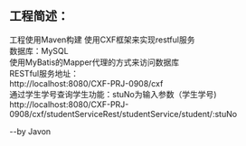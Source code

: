 ## 工程简述：  
工程使用Maven构建
使用CXF框架来实现restful服务  
数据库：MySQL  
使用MyBatis的Mapper代理的方式来访问数据库  
RESTful服务地址：  
http://localhost:8080/CXF-PRJ-0908/cxf  
通过学生学号查询学生功能：stuNo为输入参数（学生学号)  
http://localhost:8080/CXF-PRJ-0908/cxf/studentServiceRest/studentService/student/:stuNo  

--by Javon